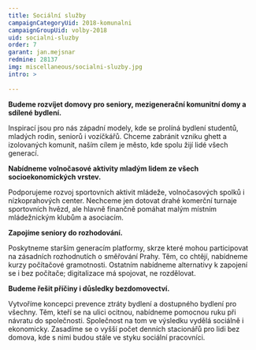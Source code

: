 ```yaml
---
title: Sociální služby
campaignCategoryUid: 2018-komunalni
campaignGroupUid: volby-2018
uid: socialni-sluzby
order: 7
garant: jan.mejsnar
redmine: 28137
img: miscellaneous/socialni-sluzby.jpg
intro: >
  
---
```


**Budeme rozvíjet domovy pro seniory, mezigenerační komunitní domy a sdílené bydlení.**

Inspirací jsou pro nás západní modely, kde se prolíná bydlení studentů, mladých rodin, seniorů i vozíčkářů. Chceme zabránit vzniku ghett a izolovaných komunit, naším cílem je město, kde spolu žijí lidé všech generací.
 
**Nabídneme volnočasové aktivity mladým lidem ze všech socioekonomických vrstev.**

Podporujeme rozvoj sportovních aktivit mládeže, volnočasových spolků i nízkoprahových center. Nechceme jen dotovat drahé komerční turnaje sportovních hvězd, ale hlavně finančně pomáhat malým místním mládežnickým klubům a asociacím.
 
**Zapojíme seniory do rozhodování.**

Poskytneme starším generacím platformy, skrze které mohou participovat na zásadních rozhodnutích o směřování Prahy. Těm, co chtějí, nabídneme kurzy počítačové gramotnosti. Ostatním nabídneme alternativy k zapojení se i bez počítače; digitalizace má spojovat, ne rozdělovat.
 
**Budeme řešit příčiny i důsledky bezdomovectví.**

Vytvoříme koncepci prevence ztráty bydlení a dostupného bydlení pro všechny. Těm, kteří se na ulici ocitnou, nabídneme pomocnou ruku při návratu do společnosti. Společnost na tom ve výsledku vydělá sociálně i ekonomicky. Zasadíme se o vyšší počet denních stacionářů pro lidi bez domova, kde s nimi budou stále ve styku sociální pracovníci.
 
